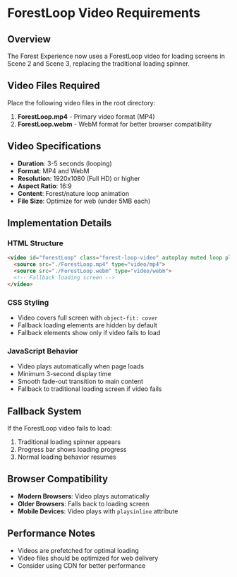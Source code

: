 # ForestLoop Video Requirements

## Overview
The Forest Experience now uses a ForestLoop video for loading screens in Scene 2 and Scene 3, replacing the traditional loading spinner.

## Video Files Required

Place the following video files in the root directory:

1. **ForestLoop.mp4** - Primary video format (MP4)
2. **ForestLoop.webm** - WebM format for better browser compatibility

## Video Specifications

- **Duration**: 3-5 seconds (looping)
- **Format**: MP4 and WebM
- **Resolution**: 1920x1080 (Full HD) or higher
- **Aspect Ratio**: 16:9
- **Content**: Forest/nature loop animation
- **File Size**: Optimize for web (under 5MB each)

## Implementation Details

### HTML Structure
```html
<video id="forestLoop" class="forest-loop-video" autoplay muted loop playsinline>
  <source src="./ForestLoop.mp4" type="video/mp4">
  <source src="./ForestLoop.webm" type="video/webm">
  <!-- Fallback loading screen -->
</video>
```

### CSS Styling
- Video covers full screen with `object-fit: cover`
- Fallback loading elements are hidden by default
- Fallback elements show only if video fails to load

### JavaScript Behavior
- Video plays automatically when page loads
- Minimum 3-second display time
- Smooth fade-out transition to main content
- Fallback to traditional loading screen if video fails

## Fallback System

If the ForestLoop video fails to load:
1. Traditional loading spinner appears
2. Progress bar shows loading progress
3. Normal loading behavior resumes

## Browser Compatibility

- **Modern Browsers**: Video plays automatically
- **Older Browsers**: Falls back to loading screen
- **Mobile Devices**: Video plays with `playsinline` attribute

## Performance Notes

- Videos are prefetched for optimal loading
- Video files should be optimized for web delivery
- Consider using CDN for better performance 